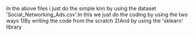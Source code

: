 In the above files i just do the simple knn by using the dataset 'Social_Networking_Ads.csv'.In this we just do the coding by using the two ways
1)By writing the code from the scratch
2)And by using the 'sklearn' library
